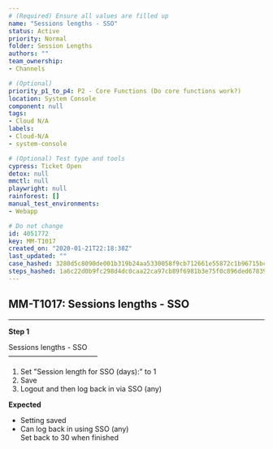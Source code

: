 ```yaml
---
# (Required) Ensure all values are filled up
name: "Sessions lengths - SSO"
status: Active
priority: Normal
folder: Session Lengths
authors: ""
team_ownership: 
- Channels

# (Optional)
priority_p1_to_p4: P2 - Core Functions (Do core functions work?)
location: System Console
component: null
tags: 
- Cloud N/A
labels: 
- Cloud-N/A
- system-console

# (Optional) Test type and tools
cypress: Ticket Open
detox: null
mmctl: null
playwright: null
rainforest: []
manual_test_environments: 
- Webapp

# Do not change
id: 4051772
key: MM-T1017
created_on: "2020-01-21T22:18:38Z"
last_updated: ""
case_hashed: 3280d5c8090de001b319b24aa5330058f9cb712661e55872c1b96715bcd9b4fa2b35928bcd80e1438650a1bb559f6874
steps_hashed: 1a6c22d0b9fc298d4dc0caa22ca97cb89f6981b3e75f0c896ded67839cfb65b125e3f963951c7539181079410ffc358f
---
```


<!-- (Auto-generated) Based on frontmatter's "key" and "name" -->

## MM-T1017: Sessions lengths - SSO

---

**Step 1**

Sessions lengths - SSO\
–––––––––––––––––––––––––

1. Set "Session length for SSO (days):" to 1
2. Save
3. Logout and then log back in via SSO (any)

**Expected**

- Setting saved
- Can log back in using SSO (any)
  \
  Set back to 30 when finished
